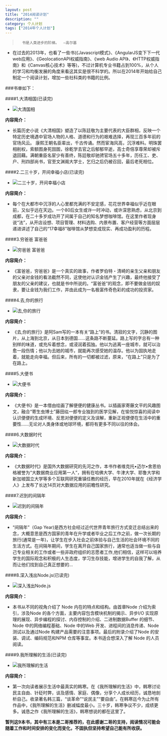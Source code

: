 ```yaml
---
layout: post
title: "2014阅读计划"
description: ""
category: 个人计划
tags: ["2014年个人计划"]
---
```




>		书是人类进步的阶梯。	—高尔基
>						
>

*   在过去的2013年，也看了一些书(《Javascript模式》、《AngularJS变下下一代web应用》、《GeolocationAPI权威指南》、《web Audio API》、《HTTP权威指南》和《Canvas核心技术》等等)，不过计算机专业书籍占到100%，从个人的学习和均衡发展的角度来看这其实是很不科学的。所以在2014年开始给自己制定一个阅读计划，增加一些社科类的书籍的比例。

###书单如下：

####1.大清相国(已读完)

*   ![大清国相](http://www.sxdaily.com.cn/NMediaFile/2014/0114/SXRB201401141450000570463289453.jpg)

**内容简介：**

*   长篇历史小说《大清相国》塑造了以陈廷敬为主要代表的大臣群相，反映一个特定历史境遇中官场人物的人格、道德和行为的艰难选择，再现三百多年前的官场风云。
康熙王朝名臣辈出，千古传诵。然而宦海风高，沉浮难料。明珠罢相削权，索额图身死囹圄，徐乾学去官之后郁郁早逝，高士奇倍享尊荣却被斥退回藉。满朝重臣名宦少有善终，陈廷敬却驰骋官场五十多年，历任工、吏、户、刑四部尚书，官至文渊阁大学士，乞归之后仍被召回，最后老死相位。


####2.二三十岁，开间幸福小店(已读完)

*   ![二三十岁，开间幸福小店](http://img3.douban.com/lpic/s25923243.jpg)

**内容简介：**

*   每个在大都市中沉浮的人心里都充满的不安定感，花花世界幸福似乎近在眼前，又似乎远在天边。一个80后女生或许一时冲动，或许深思熟虑，从北京到成都，在二十多岁成功开了间属于自己的知名梦想咖啡馆。在这里作者现身说“法”，从开店设想、项目管理、材料选购、内景布置、客户经营等方面层层递进讲述了自己的“17幸福8”咖啡馆从梦想变成现实、再成功盈利的历程。



####3.穷爸爸 富爸爸

*   ![穷爸爸 富爸爸](http://images.china.cn/attachement/jpg/site1000/20081219/0019b91ed92c0ab533e60e.jpg)

**内容简介：**

*   《富爸爸，穷爸爸》是一个真实的故事，作者罗伯特・清崎的亲生父亲和朋友的父亲对金钱的看法截然不同，这使他对认识金钱产生了兴趣，最终他接受了朋友的父亲的建议，也就是书中所说的。“富爸爸”的观念，即不要做金钱的奴隶，要让金钱为我们工作，并由此成为一名极富传奇色彩的成功的投资家。

####4.去,你的旅行

*   ![去,你的旅行](http://img5.douban.com/lpic/s7000219.jpg)

**内容简介：**

*   《去,你的旅行》是阿Sam写的一本有关“路上”的书。清寂的文字，沉静的图片，从上海到北京，从日本到德国……这条路不断蔓延。路上写的字总有一种别样的味道，或充斥着想念，或浸润着孤独。他以为逃离一座城市，就可以治愈一段伤情；他以为去她的城市，就能再次感受她的温存。他以为固执地走着，就能走向幸福。但后来，所有的一切都被过滤，原来，“在路上”只是为了在路上。

####5.大便书

*   ![大便书](http://img5.douban.com/lpic/s3330898.jpg)

**内容简介：**

*   《大便书》是一本借由绘画了解便便的健康丛书。以插画家寄藤文平的风趣图文，融合“寄生虫博士”藤田纮一郎专业独到的医学见解，在愉悦惊喜的阅读中认识便便的生成环境、反思对便便的定义及误解，重新正视便便在生活中的重要性……无论对人类身体或地球环境，都将有更多不同以往的体会。


####6.大数据时代

*   ![大数据时代](http://img3.douban.com/lpic/s24574862.jpg)

**内容简介：**

*   《大数据时代》是国外大数据研究的先河之作，本书作者维克托•迈尔•舍恩伯格被誉为“大数据商业应用第一人”，拥有在哈佛大学、牛津大学、耶鲁大学和新加坡国立大学等多个互联网研究重镇任教的经历，早在2010年就在《经济学人》上发布了长达14页对大数据应用的前瞻性研究。


####7.迟到的间隔年

*   ![迟到的间隔年](http://img3.douban.com/lpic/s3942275.jpg)

**内容简介：**

*   “间隔年”（Gap Year)是西方社会经过近代世界青年旅行方式变迁总结出来的念，大概意思是西方国家的青年在升学或者毕业之后工作之前，做一次长期的旅行(通常是一年)，让学生在步入社会之前体验与自己生活的社会环境不同的生活方式。在间隔年期间，学生在离开自己国家旅行，通常也适当做一些与自己专业相关的工作或者一些非政府组织的志愿者工作,他们相信，这样可以培养学生的国际观念和积极的人生态度，学习生存技能，增进学生的自我了解，从而让他们找到自己真正想要的...


####8.深入浅出Node.js(已读完)

*   ![深入浅出Node.js](http://img5.douban.com/lpic/s27134708.jpg)

**内容简介：**

*   本书从不同的视角介绍了 Node 内在的特点和结构。由首章Node 介绍为索引，涉及Node 的各个方面，主要内容包含模块机制的揭示、异步I/O 实现原理的展现、异步编程的探讨、内存控制的介绍、二进制数据Buffer 的细节、Node 中的网络编程基础、Node 中的Web 开发、进程间的消息传递、Node 测试以及通过Node 构建产品需要的注意事项。最后的附录介绍了Node 的安装、调试、编码规范和NPM 仓库等事宜。本书适合想深入了解 Node 的人员阅读。


####9.我所理解的生活(已读完)

*   ![我所理解的生活](http://img3.douban.com/lpic/s24593535.jpg)

**内容简介：**

*   第一次向读者展示生活中最真实的韩寒。在《我所理解的生活》中，韩寒讨论民主自由、针砭时弊，谈及感情、家庭、偶像，分享个人成长经历，诚恳地剖析自己。收录著名韩三篇，“谈革命”“说民主”“要自由”。在韩寒迄今为止所有作品中，《我所理解的生活》删减幅度最小。三十岁，韩寒争议不少，成绩更多。诚恳之作《我所理解的生活》，韩寒想说的都在这里了。

**暂列这9本书，其中有三本是二哥推荐的，在此感谢二哥的支持，阅读情况可能会随着工作和时间安排的变化而变化，不固执但坚持希望自己能有所收获。**
